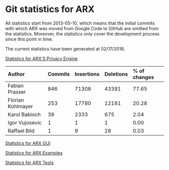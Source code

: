 # Git statistics for ARX

All statistics start from 2013-05-10, which means that the initial commits with which 
ARX was moved from Google Code to GitHub are omitted from the statistics.
Moreover, the statistics only cover the development process since this point in time.

The current statistics have been generated at 02/17/2016.

[Statistics for ARX'S Privacy Engine](https://rawgit.com/arx-deidentifier/arx-contributors/master/gitinspector-statistics-main.html)

| Author                      | Commits    | Insertions      | Deletions    | % of changes |
|:----------------------------|:-----------|:----------------|:-------------|:-------------|
| Fabian Prasser             |     846    |      71308      |     43391    |        77.65 |
| Florian Kohlmayer          |     253    |      17780      |     12181    |        20.28 |
| Karol Babioch              |      39    |       2333      |       675    |         2.04 |
| Igor Vujosevic             |       1    |          1      |         1    |         0.00 |
| Raffael Bild               |       1    |          9      |        28    |         0.03 |


[Statistics for ARX GUI](https://rawgit.com/arx-deidentifier/arx-contributors/master/gitinspector-statistics-gui.html)

[Statistics for ARX Examples](https://rawgit.com/arx-deidentifier/arx-contributors/master/gitinspector-statistics-example.html)

[Statistics for ARX Tests](https://rawgit.com/arx-deidentifier/arx-contributors/master/gitinspector-statistics-test.html)